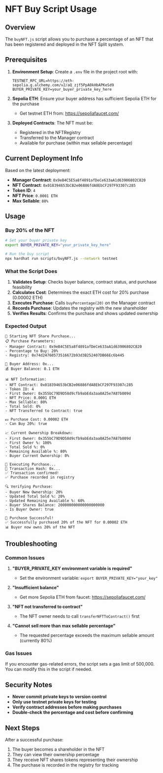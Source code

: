# NFT Buy Script Usage

## Overview
The `buyNFT.js` script allows you to purchase a percentage of an NFT that has been registered and deployed in the NFT Split system.

## Prerequisites

1. **Environment Setup**: Create a `.env` file in the project root with:
   ```
   TESTNET_RPC_URL=https://eth-sepolia.g.alchemy.com/v2/aQ_zjf5PpA0kHbAPKeSd9
   BUYER_PRIVATE_KEY=your_buyer_private_key_here
   ```

2. **Sepolia ETH**: Ensure your buyer address has sufficient Sepolia ETH for the purchase
   - Get testnet ETH from: https://sepoliafaucet.com/

3. **Deployed Contracts**: The NFT must be:
   - Registered in the NFTRegistry
   - Transferred to the Manager contract
   - Available for purchase (within max sellable percentage)

## Current Deployment Info

Based on the latest deployment:
- **Manager Contract**: `0x9eB4C5E5a8f4891afDeCe633aA1d63906802C820`
- **NFT Contract**: `0x018394653bCB2e06886fdA8EbCF297F93307c285`
- **Token ID**: `4`
- **NFT Price**: `0.0001 ETH`
- **Max Sellable**: `80%`

## Usage

### Buy 20% of the NFT
```bash
# Set your buyer private key
export BUYER_PRIVATE_KEY="your_private_key_here"

# Run the buy script
npx hardhat run scripts/buyNFT.js --network testnet
```

### What the Script Does

1. **Validates Setup**: Checks buyer balance, contract status, and purchase feasibility
2. **Calculates Cost**: Determines the exact ETH cost for 20% purchase (0.00002 ETH)
3. **Executes Purchase**: Calls `buyPercentage(20)` on the Manager contract
4. **Records Purchase**: Updates the registry with the new shareholder
5. **Verifies Results**: Confirms the purchase and shows updated ownership

### Expected Output

```
🛒 Starting NFT Share Purchase...
📋 Purchase Parameters:
- Manager Contract: 0x9eB4C5E5a8f4891afDeCe633aA1d63906802C820
- Percentage to Buy: 20%
- Registry: 0x74d24760573516672b93d3B252407DB66Ec6b445

👤 Buyer Address: 0x...
💰 Buyer Balance: 0.1 ETH

📊 NFT Information:
- NFT Contract: 0x018394653bCB2e06886fdA8EbCF297F93307c285
- Token ID: 4
- First Owner: 0x355bC79D9D58d9cfb9abEda3aa8A25e7A87b809d
- NFT Price: 0.0001 ETH
- Max Sellable: 80%
- Total Sold: 0%
- NFT Transferred to Contract: true

💵 Purchase Cost: 0.00002 ETH
- Can Buy 20%: true

📈 Current Ownership Breakdown:
- First Owner: 0x355bC79D9D58d9cfb9abEda3aa8A25e7A87b809d
- First Owner %: 100%
- Total Sold %: 0%
- Remaining Available %: 80%
- Buyer Current Ownership: 0%

🔄 Executing Purchase...
📝 Transaction Hash: 0x...
✅ Transaction confirmed!
✅ Purchase recorded in registry

🔍 Verifying Purchase:
- Buyer New Ownership: 20%
- Updated Total Sold %: 20%
- Updated Remaining Available %: 60%
- Buyer Shares Balance: 200000000000000000000
- Is Buyer Owner: true

🎉 Purchase Successful!
✅ Successfully purchased 20% of the NFT for 0.00002 ETH
📊 Buyer now owns 20% of the NFT
```

## Troubleshooting

### Common Issues

1. **"BUYER_PRIVATE_KEY environment variable is required"**
   - Set the environment variable: `export BUYER_PRIVATE_KEY="your_key"`

2. **"Insufficient balance"**
   - Get more Sepolia ETH from faucet: https://sepoliafaucet.com/

3. **"NFT not transferred to contract"**
   - The NFT owner needs to call `transferNFTToContract()` first

4. **"Cannot sell more than max sellable percentage"**
   - The requested percentage exceeds the maximum sellable amount (currently 80%)

### Gas Issues

If you encounter gas-related errors, the script sets a gas limit of 500,000. You can modify this in the script if needed.

## Security Notes

- **Never commit private keys to version control**
- **Only use testnet private keys for testing**
- **Verify contract addresses before making purchases**
- **Double-check the percentage and cost before confirming**

## Next Steps

After a successful purchase:
1. The buyer becomes a shareholder in the NFT
2. They can view their ownership percentage
3. They receive NFT shares tokens representing their ownership
4. The purchase is recorded in the registry for tracking
